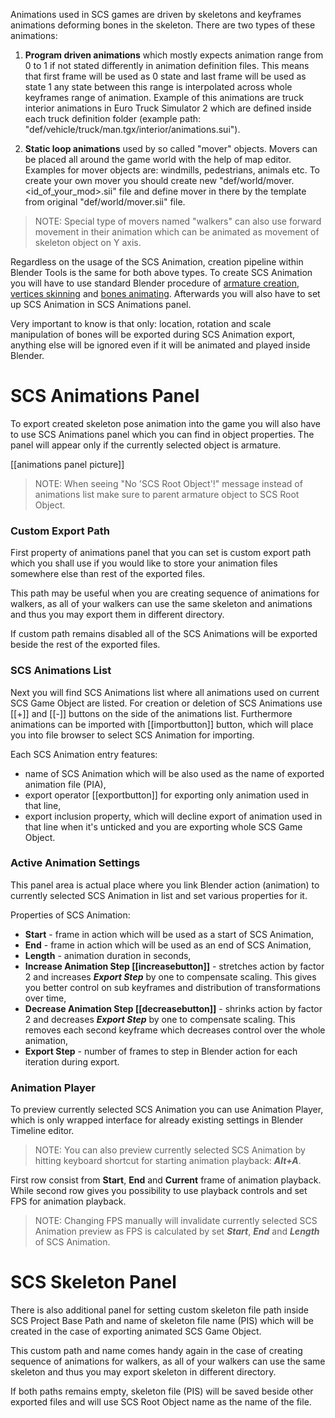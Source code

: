 Animations used in SCS games are driven by skeletons and keyframes animations deforming bones in the skeleton. There are two types of these animations:

1.  **Program driven animations** which mostly expects animation range from 0 to 1 if not stated differently in animation definition files. This means that first frame will be used as 0 state and last frame will be used as state 1 any state between this range is interpolated across whole keyframes range of animation. Example of this animations are truck interior animations in Euro Truck Simulator 2 which are defined inside each truck definition folder (example path: "def/vehicle/truck/man.tgx/interior/animations.sui").

2. **Static loop animations** used by so called "mover" objects. Movers can be placed all around the game world with the help of map editor. Examples for mover objects are: windmills, pedestrians, animals etc. To create your own mover you should create new "def/world/mover.<id_of_your_mod>.sii" file and define mover in there by the template from original "def/world/mover.sii" file.
> NOTE: Special type of movers named "walkers" can also use forward movement in their animation which can be animated as movement of skeleton object on Y axis.

Regardless on the usage of the SCS Animation, creation pipeline within Blender Tools is the same for both above types. To create SCS Animation you will have to use standard Blender procedure of [armature creation](http://www.blender.org/manual/rigging/armatures.html#armatures), [vertices skinning](http://www.blender.org/manual/rigging/skinning/obdata.html#vertex-groups) and [bones animating](http://www.blender.org/manual/animation/introduction.html). Afterwards you will also have to set up SCS Animation in SCS Animations panel. 

Very important to know is that only: location, rotation and scale manipulation of bones will be exported during SCS Animation export, anything else will be ignored even if it will be animated and played inside Blender.


# SCS Animations Panel

To export created skeleton pose animation into the game you will also have to use SCS Animations panel which you can find in object properties. The panel will appear only if the currently selected object is armature.

[[animations panel picture]]

> NOTE: When seeing "No 'SCS Root Object'!" message instead of animations list make sure to parent armature object to SCS Root Object.


### Custom Export Path

First property of animations panel that you can set is custom export path which you shall use if you would like to store your animation files somewhere else than rest of the exported files. 

This path may be useful when you are creating sequence of animations for walkers, as all of your walkers can use the same skeleton and animations and thus you may export them in different directory.

If custom path remains disabled all of the SCS Animations will be exported beside the rest of the exported files.


### SCS Animations List

Next you will find SCS Animations list where all animations used on current SCS Game Object are listed. For creation or deletion of SCS Animations use [[+]] and [[-]] buttons on the side of the animations list. Furthermore animations can be imported with [[importbutton]]  button, which will place you into file browser to select SCS Animation for importing.

Each SCS Animation entry features: 
* name of SCS Animation which will be also used as the name of exported animation file (PIA), 
* export operator [[exportbutton]] for exporting only animation used in that line,
* export inclusion property, which will decline export of animation used in that line when it's unticked and you are exporting whole SCS Game Object.


### Active Animation Settings

This panel area is actual place where you link Blender action (animation) to currently selected SCS Animation in list and set various properties for it.

Properties of SCS Animation:
* **Start** - frame in action which will be used as a start of SCS Animation,
* **End** - frame in action which will be used as an end of SCS Animation,
* **Length** - animation duration in seconds,
* **Increase Animation Step [[increasebutton]]** - stretches action by factor 2 and increases ***Export Step*** by one to compensate scaling. This gives you better control on sub keyframes and distribution of transformations over time,
* **Decrease Animation Step [[decreasebutton]]** - shrinks action by factor 2 and decreases ***Export Step*** by one to compensate scaling. This removes each second keyframe which decreases control over the whole animation,
* **Export Step** - number of frames to step in Blender action for each iteration during export.


### Animation Player

To preview currently selected SCS Animation you can use Animation Player, which is only wrapped interface for already existing settings in Blender Timeline editor.

> NOTE: You can also preview currently selected SCS Animation by hitting keyboard shortcut for starting animation playback: ***Alt+A***.

First row consist from **Start**, **End** and **Current** frame of animation playback. While second row gives you possibility to use playback controls and set FPS for animation playback.

> NOTE: Changing FPS manually will invalidate currently selected SCS Animation preview as FPS is calculated by set ***Start***, ***End*** and ***Length*** of SCS Animation.


# SCS Skeleton Panel

There is also additional panel for setting custom skeleton file path inside SCS Project Base Path and name of skeleton file name (PIS) which will be created in the case of exporting animated SCS Game Object.

This custom path and name comes handy again in the case of creating sequence of animations for walkers, as all of your walkers can use the same skeleton and thus you may export skeleton in different directory.

If both paths remains empty, skeleton file (PIS) will be saved beside other exported files and will use SCS Root Object name as the name of the file.

